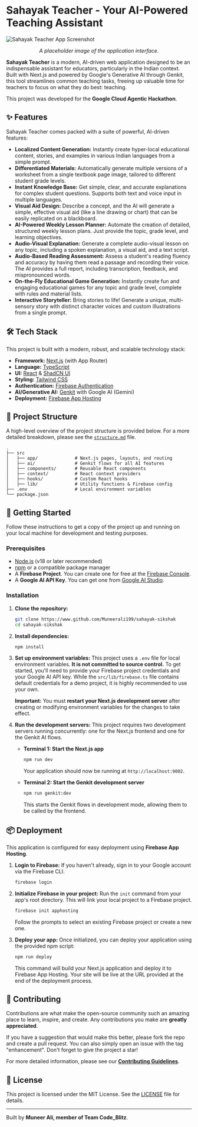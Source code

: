 # Sahayak Teacher - Your AI-Powered Teaching Assistant

![Sahayak Teacher App Screenshot](https://placehold.co/800x400.png)
*<p align="center">A placeholder image of the application interface.</p>*

**Sahayak Teacher** is a modern, AI-driven web application designed to be an indispensable assistant for educators, particularly in the Indian context. Built with Next.js and powered by Google's Generative AI through Genkit, this tool streamlines common teaching tasks, freeing up valuable time for teachers to focus on what they do best: teaching.

This project was developed for the **Google Cloud Agentic Hackathon**.

## ✨ Features

Sahayak Teacher comes packed with a suite of powerful, AI-driven features:

*   **Localized Content Generation:** Instantly create hyper-local educational content, stories, and examples in various Indian languages from a simple prompt.
*   **Differentiated Materials:** Automatically generate multiple versions of a worksheet from a single textbook page image, tailored to different student grade levels.
*   **Instant Knowledge Base:** Get simple, clear, and accurate explanations for complex student questions. Supports both text and voice input in multiple languages.
*   **Visual Aid Design:** Describe a concept, and the AI will generate a simple, effective visual aid (like a line drawing or chart) that can be easily replicated on a blackboard.
*   **AI-Powered Weekly Lesson Planner:** Automate the creation of detailed, structured weekly lesson plans. Just provide the topic, grade level, and learning objectives.
*   **Audio-Visual Explanation:** Generate a complete audio-visual lesson on any topic, including a spoken explanation, a visual aid, and a text script.
*   **Audio-Based Reading Assessment:** Assess a student's reading fluency and accuracy by having them read a passage and recording their voice. The AI provides a full report, including transcription, feedback, and mispronounced words.
*   **On-the-Fly Educational Game Generation:** Instantly create fun and engaging educational games for any topic and grade level, complete with rules and material lists.
*   **Interactive Storyteller:** Bring stories to life! Generate a unique, multi-sensory story with distinct character voices and custom illustrations from a single prompt.

## 🛠️ Tech Stack

This project is built with a modern, robust, and scalable technology stack:

*   **Framework:** [Next.js](https://nextjs.org/) (with App Router)
*   **Language:** [TypeScript](https://www.typescriptlang.org/)
*   **UI:** [React](https://react.dev/) & [ShadCN UI](https://ui.shadcn.com/)
*   **Styling:** [Tailwind CSS](https://tailwindcss.com/)
*   **Authentication:** [Firebase Authentication](https://firebase.google.com/docs/auth)
*   **AI/Generative AI:** [Genkit](https://firebase.google.com/docs/genkit) with Google AI (Gemini)
*   **Deployment:** [Firebase App Hosting](https://firebase.google.com/docs/app-hosting)

## 📂 Project Structure

A high-level overview of the project structure is provided below. For a more detailed breakdown, please see the [`structure.md`](./structure.md) file.

```
.
├── src
│   ├── app/              # Next.js pages, layouts, and routing
│   ├── ai/               # Genkit flows for all AI features
│   ├── components/       # Reusable React components
│   ├── context/          # React context providers
│   ├── hooks/            # Custom React hooks
│   ├── lib/              # Utility functions & Firebase config
├── .env                  # Local environment variables
└── package.json
```

## 🚀 Getting Started

Follow these instructions to get a copy of the project up and running on your local machine for development and testing purposes.

### Prerequisites

*   [Node.js](https://nodejs.org/) (v18 or later recommended)
*   [npm](https://www.npmjs.com/) or a compatible package manager
*   A **Firebase Project**. You can create one for free at the [Firebase Console](https://console.firebase.google.com/).
*   A **Google AI API Key**. You can get one from [Google AI Studio](https://aistudio.google.com/app/apikey).

### Installation

1.  **Clone the repository:**
    ```bash
    git clone https://www.github.com/Muneerali199/sahayak-sikshak
    cd sahayak-sikshak
    ```

2.  **Install dependencies:**
    ```bash
    npm install
    ```

3.  **Set up environment variables:**
    This project uses a `.env` file for local environment variables. **It is not committed to source control.** To get started, you'll need to provide your Firebase project credentials and your Google AI API key. While the `src/lib/firebase.ts` file contains default credentials for a demo project, it is highly recommended to use your own.

    **Important:** You must **restart your Next.js development server** after creating or modifying environment variables for the changes to take effect.

4.  **Run the development servers:**
    This project requires two development servers running concurrently: one for the Next.js frontend and one for the Genkit AI flows.

    *   **Terminal 1: Start the Next.js app**
        ```bash
        npm run dev
        ```
        Your application should now be running at `http://localhost:9002`.

    *   **Terminal 2: Start the Genkit development server**
        ```bash
        npm run genkit:dev
        ```
        This starts the Genkit flows in development mode, allowing them to be called by the frontend.

## 📦 Deployment

This application is configured for easy deployment using **Firebase App Hosting**.

1.  **Login to Firebase:**
    If you haven't already, sign in to your Google account via the Firebase CLI.
    ```bash
    firebase login
    ```

2.  **Initialize Firebase in your project:**
    Run the `init` command from your app's root directory. This will link your local project to a Firebase project.
    ```bash
    firebase init apphosting
    ```
    Follow the prompts to select an existing Firebase project or create a new one.

3.  **Deploy your app:**
    Once initialized, you can deploy your application using the provided npm script:
    ```bash
    npm run deploy
    ```
    This command will build your Next.js application and deploy it to Firebase App Hosting. Your site will be live at the URL provided at the end of the deployment process.

## 🤝 Contributing

Contributions are what make the open-source community such an amazing place to learn, inspire, and create. Any contributions you make are **greatly appreciated**.

If you have a suggestion that would make this better, please fork the repo and create a pull request. You can also simply open an issue with the tag "enhancement". Don't forget to give the project a star!

For more detailed information, please see our [**Contributing Guidelines**](./CONTRIBUTING.md).

## 📜 License

This project is licensed under the MIT License. See the [LICENSE](./LICENSE) file for details.

---

Built by **Muneer Ali, member of Team Code_Blitz**.
